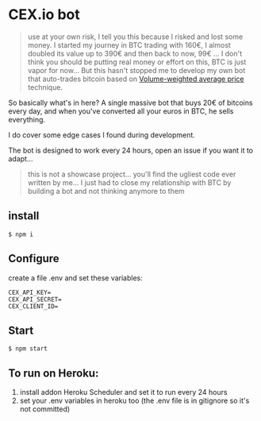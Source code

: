 # CEX.io bot 

> use at your own risk, I tell you this because I risked and lost some money. 
> I started my journey in BTC trading with 160€, I almost doubled its value up to 390€ and then back to now, 99€ ... 
> I don't think you should be putting real money or effort on this, BTC is just vapor for now... 
> But this hasn't stopped me to develop my own bot that auto-trades bitcoin based on [Volume-weighted average price](https://en.wikipedia.org/wiki/Volume-weighted_average_price) technique.
> 

So basically what's in here? A single massive bot that buys 20€ of bitcoins every day, and when you've converted all your euros in BTC, he sells everything. 

I do cover some edge cases I found during development. 

The bot is designed to work every 24 hours, open an issue if you want it to adapt...

> this is not a showcase project... you'll find the ugliest code ever written by me... I just had to close my relationship with BTC by building a bot and not thinking anymore to them 

## install

```
$ npm i
```

## Configure

create a file .env and set these variables: 

```env
CEX_API_KEY=
CEX_API_SECRET=
CEX_CLIENT_ID=
```

## Start 
```
$ npm start 
```

## To run on Heroku: 

1. install addon Heroku Scheduler and set it to run every 24 hours 
2. set your .env variables in heroku too (the .env file is in gitignore so it's not committed)

